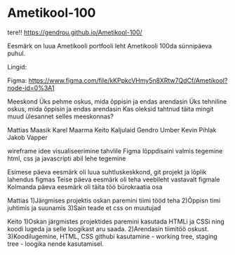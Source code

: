# Ametikool-100
tere!!
https://gendrou.github.io/Ametikool-100/

Eesmärk on luua Ametikooli portfooli leht Ametikooli 100da sünnipäeva puhul.

Lingid:

Figma:
https://www.figma.com/file/kKPpkcVHmy5n8XRtw7QdCf/Ametikool?node-id=0%3A1

Meeskond
Üks pehme oskus, mida õppisin ja endas arendasin
Üks tehniline oskus, mida õppisin ja endas arendasin
Kas oleksid tahtnud täita mingit muud ülesannet selles meeskonnas?

Mattias Maasik
Karel Maarma
Keito Kaljulaid
Gendro Umber
Kevin Pihlak
Jakob Vapper

wireframe idee visualiseerimine tahvlile
Figma lõppdisaini valmis tegemine
html, css ja javascripti abil lehe tegemine

Esimese päeva eesmärk oli luua suhtluskeskkond, git projekt ja lõplik lahendus figmas
Teise päeva eesmärk oli teha veebileht vastavalt figmale
Kolmanda päeva eesmärk oli täita töö bürokraatia osa


Mattias
  1)Järgmises projektis oskan paremini tiimi tööd teha
  2)Õppisn timi juhtimis ja suunamis
  3)Sain teade et css on muutujad

Keito
  1)Oskan järgmistes projektides paremini kasutada HTMLi ja CSSi ning koodi lugeda ja selle loogikast aru saada.
  2)Arendasin tiimitöö oskust.
  3)Koodilugemine, HTML, CSS githubi kasutamine - working tree, staging tree - loogika nende kasutamisel.
